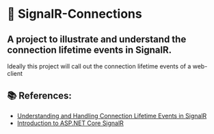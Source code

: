 # 🔗 SignalR-Connections

## A project to illustrate and understand the connection lifetime events in SignalR.

Ideally this project will call out the connection lifetime events of a web-client 

## 📚 References:

* [Understanding and Handling Connection Lifetime Events in SignalR](https://docs.microsoft.com/en-us/aspnet/signalr/overview/guide-to-the-api/handling-connection-lifetime-events)
* [Introduction to ASP.NET Core SignalR](https://docs.microsoft.com/en-us/aspnet/core/signalr/introduction?view=aspnetcore-5.0)